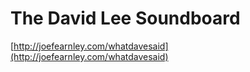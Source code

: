 The David Lee Soundboard
========================

[http://joefearnley.com/whatdavesaid](http://joefearnley.com/whatdavesaid)
